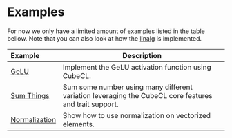 # Examples

For now we only have a limited amount of examples listed in the table bellow. Note that you can also
look at how the [linalg](https://github.com/tracel-ai/cubecl/tree/main/crates/cubecl-linalg) is
implemented.

| Example                                                                               | Description                                                                                           |
| :------------------------------------------------------------------------------------ | ----------------------------------------------------------------------------------------------------- |
| [GeLU](https://github.com/tracel-ai/cubecl/tree/main/examples/gelu)                   | Implement the GeLU activation function using CubeCL.                                                  |
| [Sum Things](https://github.com/tracel-ai/cubecl/tree/main/examples/sum_things)       | Sum some number using many different variation leveraging the CubeCL core features and trait support. |
| [Normalization](https://github.com/tracel-ai/cubecl/tree/main/examples/normalization) | Show how to use normalization on vectorized elements.                                                 |
